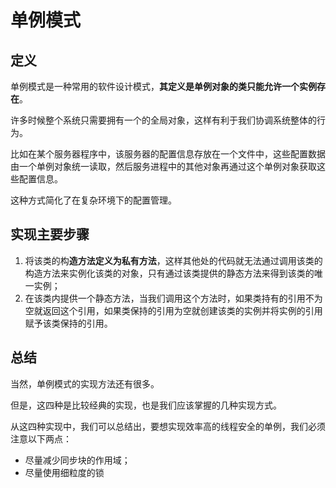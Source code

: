 # 单例模式

## 定义

单例模式是一种常用的软件设计模式，**其定义是单例对象的类只能允许一个实例存在**。

许多时候整个系统只需要拥有一个的全局对象，这样有利于我们协调系统整体的行为。

比如在某个服务器程序中，该服务器的配置信息存放在一个文件中，这些配置数据由一个单例对象统一读取，然后服务进程中的其他对象再通过这个单例对象获取这些配置信息。

这种方式简化了在复杂环境下的配置管理。

## 实现主要步骤

1. 将该类的构**造方法定义为私有方法**，这样其他处的代码就无法通过调用该类的构造方法来实例化该类的对象，只有通过该类提供的静态方法来得到该类的唯一实例；
2. 在该类内提供一个静态方法，当我们调用这个方法时，如果类持有的引用不为空就返回这个引用，如果类保持的引用为空就创建该类的实例并将实例的引用赋予该类保持的引用。

## 总结

当然，单例模式的实现方法还有很多。

但是，这四种是比较经典的实现，也是我们应该掌握的几种实现方式。

从这四种实现中，我们可以总结出，要想实现效率高的线程安全的单例，我们必须注意以下两点：

- 尽量减少同步块的作用域；
- 尽量使用细粒度的锁